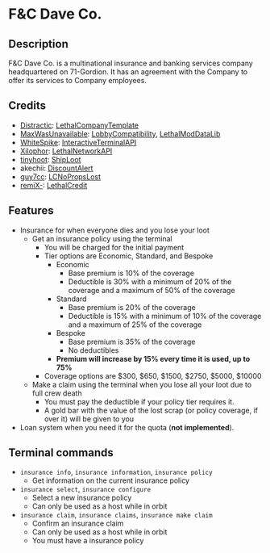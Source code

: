 # F&C Dave Co.

## Description

F&C Dave Co. is a multinational insurance and banking services company headquartered on 71-Gordion.
It has an agreement with the Company to offer its services to Company employees.

## Credits

- [Distractic](https://github.com/Distractic): [LethalCompanyTemplate](https://github.com/Distractic/LethalCompanyTemplate)
- [MaxWasUnavailable](https://github.com/MaxWasUnavailable): [LobbyCompatibility](https://github.com/MaxWasUnavailable/LobbyCompatibility), [LethalModDataLib](https://github.com/MaxWasUnavailable/LethalModDataLib)
- [WhiteSpike](https://github.com/WhiteSpike): [InteractiveTerminalAPI](https://github.com/WhiteSpike/InteractiveTerminalAPI)
- [Xilophor](https://github.com/Xilophor): [LethalNetworkAPI](https://github.com/Xilophor/LethalNetworkAPI)
- [tinyhoot](https://github.com/tinyhoot): [ShipLoot](https://github.com/tinyhoot/ShipLoot)
- akechii: [DiscountAlert](https://thunderstore.io/c/lethal-company/p/akechii/DiscountAlert/)
- [guy7cc](https://github.com/guy7cc): [LCNoPropsLost](https://github.com/guy7cc/LCNoPropsLost)
- [remiX-](https://github.com/remiX-): [LethalCredit](https://github.com/remiX-/LethalCredit)

## Features

- Insurance for when everyone dies and you lose your loot
	- Get an insurance policy using the terminal
		- You will be charged for the initial payment
		- Tier options are Economic, Standard, and Bespoke
			- Economic
				- Base premium is 10% of the coverage
				- Deductible is 30% with a minimum of 20% of the coverage and a maximum of 50% of the coverage
			- Standard
				- Base premium is 20% of the coverage
				- Deductible is 15% with a minimum of 10% of the coverage and a maximum of 25% of the coverage
			- Bespoke
				- Base premium is 35% of the coverage
				- No deductibles
			- **Premium will increase by 15% every time it is used, up to 75%**
		- Coverage options are $300, $650, $1500, $2750, $5000, $10000
	- Make a claim using the terminal when you lose all your loot due to full crew death
		- You must pay the deductible if your policy tier requires it.
		- A gold bar with the value of the lost scrap (or policy coverage, if over it) will be given to you
- Loan system when you need it for the quota (**not implemented**).

## Terminal commands

- `insurance info`, `insurance information`, `insurance policy`
	- Get information on the current insurance policy
- `insurance select`, `insurance configure`
	- Select a new insurance policy
	- Can only be used as a host while in orbit
- `insurance claim`, `insurance claims`, `insurance make claim`
	- Confirm an insurance claim
	- Can only be used as a host while in orbit
	- You must have a insurance policy